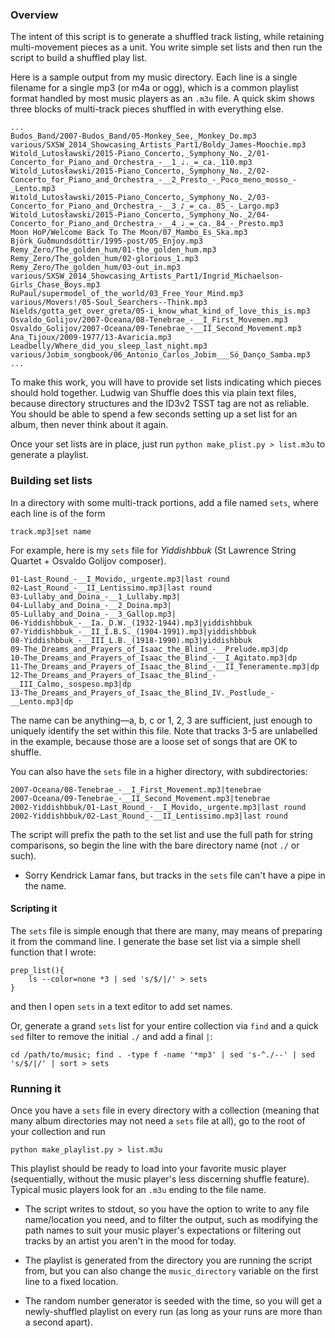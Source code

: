 ### Overview

The intent of this script is to generate a shuffled track listing, while retaining
multi-movement pieces as a unit. You write simple set lists
and then run the script to build a shuffled play list.

Here is a sample output from my music directory. Each line is a single filename for a
single mp3 (or m4a or ogg), which is a common playlist format handled by most music
players as an `.m3u` file. A quick skim shows three blocks of multi-track pieces shuffled in with
everything else. 

```
...
Budos_Band/2007-Budos_Band/05-Monkey_See,_Monkey_Do.mp3
various/SXSW_2014_Showcasing_Artists_Part1/Boldy_James-Moochie.mp3
Witold_Lutosławski/2015-Piano_Concerto,_Symphony_No._2/01-Concerto_for_Piano_and_Orchestra_-__1_♩._=_ca._110.mp3
Witold_Lutosławski/2015-Piano_Concerto,_Symphony_No._2/02-Concerto_for_Piano_and_Orchestra_-__2_Presto_-_Poco_meno_mosso_-_Lento.mp3
Witold_Lutosławski/2015-Piano_Concerto,_Symphony_No._2/03-Concerto_for_Piano_and_Orchestra_-__3_♪_=_ca._85_-_Largo.mp3
Witold_Lutosławski/2015-Piano_Concerto,_Symphony_No._2/04-Concerto_for_Piano_and_Orchestra_-__4_♩_=_ca._84_-_Presto.mp3
Moon HoP/Welcome Back To The Moon/07_Mambo_Es_Ska.mp3
Björk_Guðmundsdóttir/1995-post/05_Enjoy.mp3
Remy_Zero/The_golden_hum/01-the_golden_hum.mp3
Remy_Zero/The_golden_hum/02-glorious_1.mp3
Remy_Zero/The_golden_hum/03-out_in.mp3
various/SXSW_2014_Showcasing_Artists_Part1/Ingrid_Michaelson-Girls_Chase_Boys.mp3
RuPaul/supermodel_of_the_world/03_Free_Your_Mind.mp3
various/Movers!/05-Soul_Searchers--Think.mp3
Nields/gotta_get_over_greta/05-i_know_what_kind_of_love_this_is.mp3
Osvaldo_Golijov/2007-Oceana/08-Tenebrae_-__I_First_Movemen.mp3
Osvaldo_Golijov/2007-Oceana/09-Tenebrae_-__II_Second_Movement.mp3
Ana_Tijoux/2009-1977/13-Avaricia.mp3
Leadbelly/Where_did_you_sleep_last_night.mp3
various/Jobim_songbook/06_Antonio_Carlos_Jobim___Só_Danço_Samba.mp3
...
```

To make this work, you will have to provide set lists indicating which pieces should hold
together. Ludwig van Shuffle does this via plain text files, because directory structures
and the ID3v2 TSST tag are not as reliable. You should be able to spend a few seconds setting up
a set list for an album, then never think about it again.

Once your set lists are in place, just run `python make_plist.py > list.m3u` to generate a playlist.



### Building set lists

In a directory with some multi-track portions, add a file named `sets`, where each line is
of the form
```
track.mp3|set name
```
For example, here is my `sets` file for _Yiddishbbuk_ (St Lawrence String Quartet + Osvaldo Golijov composer).

```
01-Last_Round_-__I_Movido,_urgente.mp3|last round
02-Last_Round_-__II_Lentissimo.mp3|last round
03-Lullaby_and_Doina_-__1_Lullaby.mp3|
04-Lullaby_and_Doina_-__2_Doina.mp3|
05-Lullaby_and_Doina_-__3_Gallop.mp3|
06-Yiddishbbuk_-__Ia._D.W._(1932-1944).mp3|yiddishbbuk
07-Yiddishbbuk_-__II_I.B.S._(1904-1991).mp3|yiddishbbuk
08-Yiddishbbuk_-__III_L.B._(1918-1990).mp3|yiddishbbuk
09-The_Dreams_and_Prayers_of_Isaac_the_Blind_-__Prelude.mp3|dp
10-The_Dreams_and_Prayers_of_Isaac_the_Blind_-__I_Agitato.mp3|dp
11-The_Dreams_and_Prayers_of_Isaac_the_Blind_-__II_Teneramente.mp3|dp
12-The_Dreams_and_Prayers_of_Isaac_the_Blind_-__III_Calmo,_sospeso.mp3|dp
13-The_Dreams_and_Prayers_of_Isaac_the_Blind_IV._Postlude_-__Lento.mp3|dp
```

The name can be anything—a, b, c or 1, 2, 3 are sufficient, just enough to uniquely identify the set within this file.
Note that tracks 3-5 are unlabelled in the example, because those are a loose set of songs that are OK to shuffle.

You can also have the `sets` file in a higher directory, with subdirectories:

```
2007-Oceana/08-Tenebrae_-__I_First_Movement.mp3|tenebrae
2007-Oceana/09-Tenebrae_-__II_Second_Movement.mp3|tenebrae
2002-Yiddishbbuk/01-Last_Round_-__I_Movido,_urgente.mp3|last round
2002-Yiddishbbuk/02-Last_Round_-__II_Lentissimo.mp3|last round
```

The script will prefix the path to the set list and use the full path for string
comparisons, so begin the line with the bare directory name (not `./` or such).

* Sorry Kendrick Lamar fans, but tracks in the `sets` file can't have a pipe in the name.

#### Scripting it

The `sets` file is simple enough that there are many, may means of preparing it from the command line.
I generate the base set list via a simple shell function that I wrote:
```
prep_list(){
    ls --color=none *3 | sed 's/$/|/' > sets
}
```
and then I open `sets` in a text editor to add set names. 

Or, generate a grand `sets` list for your entire collection via `find` and
a quick `sed` filter to remove the initial `./` and add a final `|`:
```
cd /path/to/music; find . -type f -name '*mp3' | sed 's-^./--' | sed 's/$/|/' | sort > sets
```


### Running it

Once you have a `sets` file in every directory with a collection (meaning that many album
directories may not need a `sets` file at all), go to the root of your collection and run
```
python make_playlist.py > list.m3u
```
This playlist should be ready
to load into your favorite music player (sequentially, without the music player's less
discerning shuffle feature).  Typical music players look for an `.m3u` ending to the
file name.

* The script writes to stdout, so you have the option to write to any file name/location you
need, and to filter the output, such as modifying the path names to suit your music
player's expectations or filtering out tracks by an artist you aren't in the mood for today.

* The playlist is generated from the directory you are running the script from, but
you can also change the `music_directory` variable on the first line to a fixed location.

* The random number generator is seeded with the time, so you will get a newly-shuffled
playlist on every run (as long as your runs are more than a second apart).
